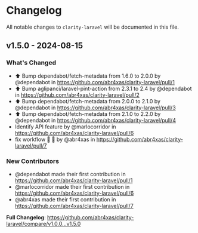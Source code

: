 # Changelog

All notable changes to `clarity-laravel` will be documented in this file.

## v1.5.0 - 2024-08-15

### What's Changed

* ⬆️ Bump dependabot/fetch-metadata from 1.6.0 to 2.0.0 by @dependabot in https://github.com/abr4xas/clarity-laravel/pull/1
* ⬆️ Bump aglipanci/laravel-pint-action from 2.3.1 to 2.4 by @dependabot in https://github.com/abr4xas/clarity-laravel/pull/2
* ⬆️ Bump dependabot/fetch-metadata from 2.0.0 to 2.1.0 by @dependabot in https://github.com/abr4xas/clarity-laravel/pull/3
* ⬆️ Bump dependabot/fetch-metadata from 2.1.0 to 2.2.0 by @dependabot in https://github.com/abr4xas/clarity-laravel/pull/4
* Identify API feature by @marlocorridor in https://github.com/abr4xas/clarity-laravel/pull/6
* fix workflow :bug: :bug: by @abr4xas in https://github.com/abr4xas/clarity-laravel/pull/7

### New Contributors

* @dependabot made their first contribution in https://github.com/abr4xas/clarity-laravel/pull/1
* @marlocorridor made their first contribution in https://github.com/abr4xas/clarity-laravel/pull/6
* @abr4xas made their first contribution in https://github.com/abr4xas/clarity-laravel/pull/7

**Full Changelog**: https://github.com/abr4xas/clarity-laravel/compare/v1.0.0...v1.5.0
